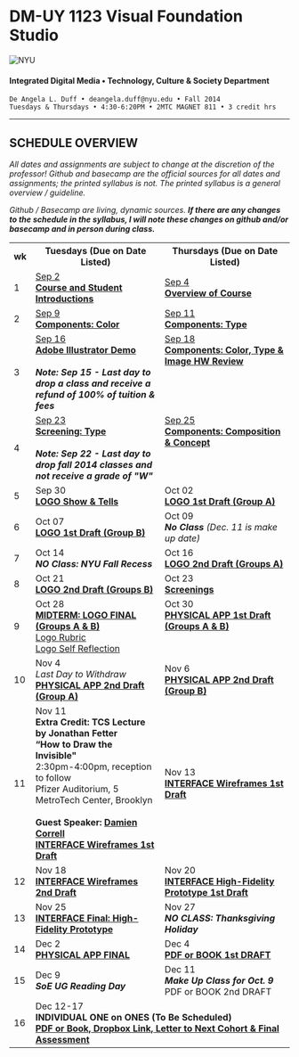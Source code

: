 # DM-UY 1123 Visual Foundation Studio

![NYU](http://ws2.polishedsolid.com/de/nyu_soe_logo.png)
#### Integrated Digital Media • Technology, Culture & Society Department 

    De Angela L. Duff • deangela.duff@nyu.edu • Fall 2014 
    Tuesdays & Thursdays • 4:30-6:20PM • 2MTC MAGNET 811 • 3 credit hrs

---

## SCHEDULE OVERVIEW

*All dates and assignments are subject to change at the discretion of the professor! Github and basecamp are the official sources for all dates and assignments; the printed syllabus is not. The printed syllabus is a general overview / guideline.* 

*Github / Basecamp are living, dynamic sources. **If there are any changes to the schedule in the syllabus, I will note these changes on github and/or basecamp and in person during class.***
<table>
    <tr>
        <th width="4%">wk</th>
        <th width="48%">Tuesdays (Due on Date Listed)</th>
        <th width="48%">Thursdays (Due on Date Listed)</th>
    </tr>
    <tr>
        <td>1</td>
        <td><a href="weekly_detail/dm1123_weekly_detail_wk1_sep4.md">Sep 2<br><strong>Course and Student Introductions</strong></a></td>
        <td><a href="weekly_detail/dm1123_weekly_detail_wk1_sep4.md">Sep 4<br><strong>Overview of Course</strong></a></td>
    </tr>
    <tr>
        <td>2</td>
        <td><a href="weekly_detail/dm1123_weekly_detail_wk2_sep9.md">Sep 9<br><strong>Components: Color</strong></a></td>
        <td><a href="weekly_detail/dm1123_weekly_detail_wk2_sep9.md">Sep 11<br><strong>Components: Type</strong></a></td>
    </tr>
    <tr>
        <td>3</td>
        <td valign="top"><a href="weekly_detail/dm1123_weekly_detail_wk3_sep16.md">Sep 16<br><strong>Adobe Illustrator Demo</strong></a><br><br><strong><i>Note: Sep 15 - Last day to drop a class and receive a refund of 100% of tuition &amp; fees</i></strong></td>
        <td valign="top"><a href="weekly_detail/dm1123_weekly_detail_wk3_sep16.md">Sep 18<br><strong>Components: Color, Type &amp; Image HW Review</strong></a></td>
    </tr>
    <tr>
        <td>4</td>
        <td valign="top"><a href="weekly_detail/dm1123_weekly_detail_wk4_sep23.md">Sep 23<br><strong>Screening: Type</strong></a><br><br><strong><i>Note: Sep 22 - Last day to drop fall 2014 classes and not receive a grade of "W"</i></strong></td>
        <td valign="top"><a href="weekly_detail/dm1123_weekly_detail_wk4_sep23.md">Sep 25<br><strong>Components: Composition &amp; Concept</strong></a></td>
    </tr>
    <tr>
        <td>5</td>
        <td>Sep 30<br><a href="weekly_detail/dm1123_weekly_detail_wk5_sep30.md"><strong>LOGO Show & Tells</strong></a></td>
        <td>Oct 02<br><a href="weekly_detail/dm1123_weekly_detail_wk5_sep30.md"><strong>LOGO 1st Draft (Group A)</strong></a></td>
    </tr>
    <tr>
        <td>6</td>
        <td>Oct 07<br><a href="weekly_detail/dm1123_weekly_detail_wk6_oct07.md"><strong>LOGO 1st Draft (Group B)</strong></a></td>
        <td>Oct 09<br><strong><i>No Class</i></strong> <i>(Dec. 11 is make up date)</i></td>
    </tr>
    <tr>
        <td>7</td>
        <td>Oct 14<br><strong><i>NO Class: NYU Fall Recess</i></strong></td>
        <td>Oct 16<br><a href="weekly_detail/dm1123_weekly_detail_wk7_oct14.md"><strong>LOGO 2nd Draft (Groups A)</strong></a></td>
    </tr>
    <tr>
        <td>8</td>
        <td>Oct 21<br><a href="weekly_detail/dm1123_weekly_detail_wk8_oct21.md"><strong>LOGO 2nd Draft (Groups B)</strong></a></td>
        <td>Oct 23<br><a href="weekly_detail/dm1123_weekly_detail_wk8_oct21.md"><strong>Screenings</strong></a></td>
    </tr>
    <tr>
        <td>9</td>
        <td valign="top">Oct 28<br><a href="weekly_detail/dm1123_weekly_detail_wk9_oct28.md"><strong>MIDTERM: LOGO FINAL (Groups A & B)</strong><br>Logo Rubric<br>Logo Self Reflection</a></td>
        <td valign="top">Oct 30<br><strong><a href="weekly_detail/dm1123_weekly_detail_wk9_oct28.md">PHYSICAL APP 1st Draft (Groups A & B)</a></strong></td>
    </tr>
    <tr>
        <td>10</td>
        <td>Nov 4<br><i>Last Day to Withdraw</i><br><a href="weekly_detail/dm1123_weekly_detail_wk10_nov4.md"><strong>PHYSICAL APP 2nd Draft (Group A)</strong></a></td>
        <td>Nov 6<br><a href="weekly_detail/dm1123_weekly_detail_wk10_nov4.md"><strong>PHYSICAL APP 2nd Draft (Group B)</a></strong></td>
    </tr>
    <tr>
        <td>11</td>
        <td>Nov 11<br><strong>Extra Credit: TCS Lecture by Jonathan Fetter<br>“How to Draw the Invisible"</strong><br>
2:30pm-4:00pm, reception to follow<br>
Pfizer Auditorium, 5 MetroTech Center, Brooklyn<br><br><strong>Guest Speaker: <a href="http://damiencorrell.com/" target="_blank">Damien Correll</a><br><a href="weekly_detail/dm1123_weekly_detail_wk11_nov11.md">INTERFACE Wireframes 1st Draft</a></strong></td>
        <td>Nov 13<br><strong><a href="weekly_detail/dm1123_weekly_detail_wk11_nov11.md">INTERFACE Wireframes 1st Draft</a></strong></strong></td>
    </tr>
    <tr>
        <td>12</td>
        <td>Nov 18<br><strong><a href="weekly_detail/dm1123_weekly_detail_wk12_nov18.md">INTERFACE Wireframes 2nd Draft</a></strong></td>
        <td>Nov 20<br><strong><a href="weekly_detail/dm1123_weekly_detail_wk12_nov18.md">INTERFACE High-Fidelity Prototype 1st Draft</a></strong></td>
    </tr>
    <tr>
        <td>13</td>
        <td>Nov 25<br><strong><a href="weekly_detail/dm1123_weekly_detail_wk13_nov25.md" target="_blank">INTERFACE Final: High-Fidelity Prototype</a></strong></td>
        <td>Nov 27<br><strong><i>NO CLASS: Thanksgiving Holiday</i></strong></td>
    </tr>
    <tr>
        <td>14</td>
        <td>Dec 2<br><strong><a href="weekly_detail/dm1123_weekly_detail_wk14_dec2.md" target="_blank">PHYSICAL APP FINAL</a></strong></td>
        <td>Dec 4<br><strong><a href="weekly_detail/dm1123_weekly_detail_wk14_dec2.md" target="_blank">PDF or BOOK 1st DRAFT</a></strong></td>
    </tr>
    <tr>
        <td>15</td>
        <td>Dec 9<br><strong><i>SoE UG Reading Day</i></strong></td>
        <td>Dec 11<br><strong><i>Make Up Class for Oct. 9</i></strong><br>PDF or BOOK 2nd DRAFT</td>
    </tr>
    <tr>
        <td>16</td>
        <td colspan="2">Dec 12-17<br><strong>INDIVIDUAL ONE on ONES (To Be Scheduled)<br> 
<strong><a href="projects/dm1123_vfs_end_of_semester_deliverables.md" target="_blank">PDF or Book, Dropbox Link, Letter to Next Cohort & Final Assessment</a></strong></td>
    </tr>
</table>